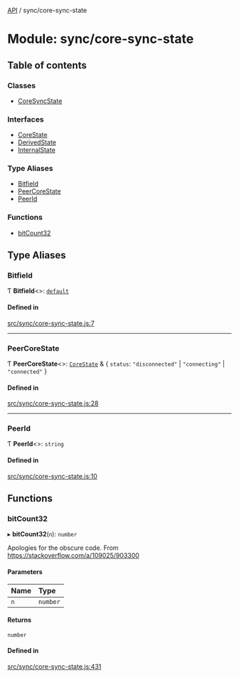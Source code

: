 [API](../README.md) / sync/core-sync-state

# Module: sync/core-sync-state

## Table of contents

### Classes

- [CoreSyncState](../classes/sync_core_sync_state.CoreSyncState.md)

### Interfaces

- [CoreState](../interfaces/sync_core_sync_state.CoreState.md)
- [DerivedState](../interfaces/sync_core_sync_state.DerivedState.md)
- [InternalState](../interfaces/sync_core_sync_state.InternalState.md)

### Type Aliases

- [Bitfield](sync_core_sync_state.md#bitfield)
- [PeerCoreState](sync_core_sync_state.md#peercorestate)
- [PeerId](sync_core_sync_state.md#peerid)

### Functions

- [bitCount32](sync_core_sync_state.md#bitcount32)

## Type Aliases

### Bitfield

Ƭ **Bitfield**\<\>: [`default`](../classes/core_manager_remote_bitfield.default.md)

#### Defined in

[src/sync/core-sync-state.js:7](https://github.com/digidem/mapeo-core-next/blob/53dc843a45bb963f7a880f5f7973107d5b1fb99c/src/sync/core-sync-state.js#L7)

___

### PeerCoreState

Ƭ **PeerCoreState**\<\>: [`CoreState`](../interfaces/sync_core_sync_state.CoreState.md) & \{ `status`: ``"disconnected"`` \| ``"connecting"`` \| ``"connected"``  }

#### Defined in

[src/sync/core-sync-state.js:28](https://github.com/digidem/mapeo-core-next/blob/53dc843a45bb963f7a880f5f7973107d5b1fb99c/src/sync/core-sync-state.js#L28)

___

### PeerId

Ƭ **PeerId**\<\>: `string`

#### Defined in

[src/sync/core-sync-state.js:10](https://github.com/digidem/mapeo-core-next/blob/53dc843a45bb963f7a880f5f7973107d5b1fb99c/src/sync/core-sync-state.js#L10)

## Functions

### bitCount32

▸ **bitCount32**(`n`): `number`

Apologies for the obscure code. From
https://stackoverflow.com/a/109025/903300

#### Parameters

| Name | Type |
| :------ | :------ |
| `n` | `number` |

#### Returns

`number`

#### Defined in

[src/sync/core-sync-state.js:431](https://github.com/digidem/mapeo-core-next/blob/53dc843a45bb963f7a880f5f7973107d5b1fb99c/src/sync/core-sync-state.js#L431)
